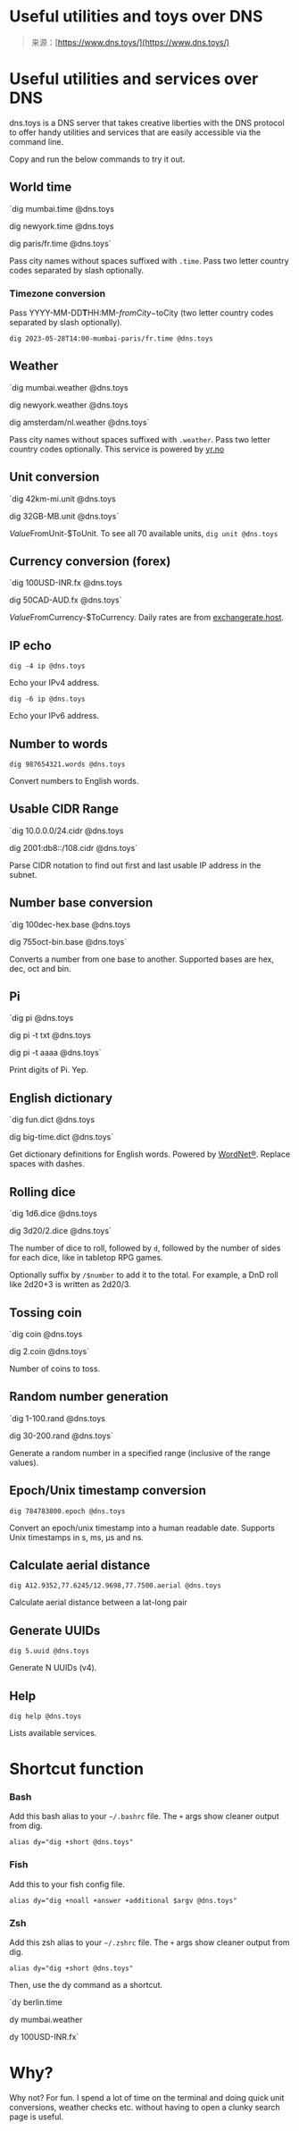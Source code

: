 <!--yml
category: 未分类
date: 2024-05-27 14:35:09
-->

# Useful utilities and toys over DNS

> 来源：[https://www.dns.toys/](https://www.dns.toys/)

# Useful utilities and services over DNS

dns.toys is a DNS server that takes creative liberties with the DNS protocol to offer handy utilities and services that are easily accessible via the command line.

Copy and run the below commands to try it out.

## World time

 `dig mumbai.time @dns.toys

dig newyork.time @dns.toys

dig paris/fr.time @dns.toys` 

Pass city names without spaces suffixed with `.time`. Pass two letter country codes separated by slash optionally.

### Timezone conversion

Pass YYYY-MM-DD**T**HH:MM-$fromCity-$toCity (two letter country codes separated by slash optionally).

 `dig 2023-05-28T14:00-mumbai-paris/fr.time @dns.toys` 

## Weather

 `dig mumbai.weather @dns.toys

dig newyork.weather @dns.toys

dig amsterdam/nl.weather @dns.toys` 

Pass city names without spaces suffixed with `.weather`. Pass two letter country codes optionally. This service is powered by [yr.no](https://www.yr.no/en)

## Unit conversion

 `dig 42km-mi.unit @dns.toys

dig 32GB-MB.unit @dns.toys` 

$Value$FromUnit-$ToUnit. To see all 70 available units, `dig unit @dns.toys`

## Currency conversion (forex)

 `dig 100USD-INR.fx @dns.toys

dig 50CAD-AUD.fx @dns.toys` 

$Value$FromCurrency-$ToCurrency. Daily rates are from [exchangerate.host](https://exchangerate.host).

## IP echo

 `dig -4 ip @dns.toys` 

Echo your IPv4 address.

 `dig -6 ip @dns.toys` 

Echo your IPv6 address.

## Number to words

 `dig 987654321.words @dns.toys` 

Convert numbers to English words.

## Usable CIDR Range

 `dig 10.0.0.0/24.cidr @dns.toys

dig 2001:db8::/108.cidr @dns.toys` 

Parse CIDR notation to find out first and last usable IP address in the subnet.

## Number base conversion

 `dig 100dec-hex.base @dns.toys

dig 755oct-bin.base @dns.toys` 

Converts a number from one base to another. Supported bases are hex, dec, oct and bin.

## Pi

 `dig pi @dns.toys

dig pi -t txt @dns.toys

dig pi -t aaaa @dns.toys` 

Print digits of Pi. Yep.

## English dictionary

 `dig fun.dict @dns.toys

dig big-time.dict @dns.toys` 

Get dictionary definitions for English words. Powered by [WordNet®](https://wordnet.princeton.edu). Replace spaces with dashes.

## Rolling dice

 `dig 1d6.dice @dns.toys

dig 3d20/2.dice @dns.toys` 

The number of dice to roll, followed by `d`, followed by the number of sides for each dice, like in tabletop RPG games.

Optionally suffix by `/$number` to add it to the total. For example, a DnD roll like 2d20+3 is written as 2d20/3.

## Tossing coin

 `dig coin @dns.toys

dig 2.coin @dns.toys` 

Number of coins to toss.

## Random number generation

 `dig 1-100.rand @dns.toys

dig 30-200.rand @dns.toys` 

Generate a random number in a specified range (inclusive of the range values).

## Epoch/Unix timestamp conversion

 `dig 784783800.epoch @dns.toys` 

Convert an epoch/unix timestamp into a human readable date. Supports Unix timestamps in s, ms, µs and ns.

## Calculate aerial distance

 `dig A12.9352,77.6245/12.9698,77.7500.aerial @dns.toys` 

Calculate aerial distance between a lat-long pair

## Generate UUIDs

 `dig 5.uuid @dns.toys` 

Generate N UUIDs (v4).

## Help

 `dig help @dns.toys` 

Lists available services.

# Shortcut function

### Bash

Add this bash alias to your `~/.bashrc` file. The `+` args show cleaner output from dig.

 `alias dy="dig +short @dns.toys"` 

### Fish

Add this to your fish config file.

 `alias dy="dig +noall +answer +additional $argv @dns.toys"` 

### Zsh

Add this zsh alias to your `~/.zshrc` file. The `+` args show cleaner output from dig.

 `alias dy="dig +short @dns.toys"` 

Then, use the dy command as a shortcut.

 `dy berlin.time

dy mumbai.weather

dy 100USD-INR.fx` 

# Why?

Why not? For fun. I spend a lot of time on the terminal and doing quick unit conversions, weather checks etc. without having to open a clunky search page is useful.